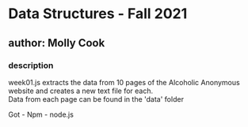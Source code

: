 <h1>Data Structures - Fall 2021</h1>
<h2>author: Molly Cook</h2>
    <h3>description</h3>
    <p>week01.js extracts the data from 10 pages of the Alcoholic Anonymous website and creates a new text file for each.</br>
    Data from each page can be found in the 'data' folder</p>
    
   <p> Got - Npm - node.js</p>
    


